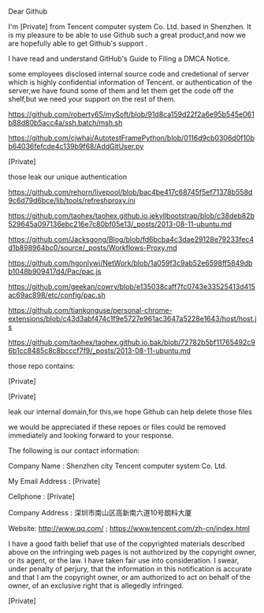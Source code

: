Dear Github

I'm [Private] from Tencent computer system Co. Ltd. based in Shenzhen. It is my pleasure to be able to use Github such a great product,and now we are hopefully able to get Github's support .

I have read and understand GitHub's Guide to Filing a DMCA Notice.

some employees disclosed internal source code and credetional of server which is highly confidential information of Tencent. or authentication of the server,we have found some of them and let them get the code off the shelf,but we need your support on the rest of them.

https://github.com/roberty65/mySoft/blob/91d8ca159d22f2a6e95b545e061b88d80b5acc4a/ssh.batch/msh.sh


https://github.com/cjwhai/AutotestFramePython/blob/0116d9cb0306d0f10bb64036fefcde4c139b9f68/AddGitUser.py

[Private]

those leak our unique authentication

https://github.com/rehorn/livepool/blob/bac4be417c68745f5ef71378b558d9c6d79d6bce/lib/tools/refreshproxy.ini

https://github.com/taohex/taohex.github.io.jekyllbootstrap/blob/c38deb82b529645a097136ebc216e7c80bf05e13/_posts/2013-08-11-ubuntu.md

https://github.com/Jacksgong/Blog/blob/fd6bcba4c3dae29128e79233fec4d1b898964bc0/source/_posts/Workflows-Proxy.md

https://github.com/hgonlywj/NetWork/blob/1a059f3c9ab52e6598ff5849dbb1048b909417d4/Pac/pac.js

https://github.com/geekan/cowry/blob/e135038caff7fc0743e33525413d415ac69ac898/etc/config/pac.sh

https://github.com/tiankonguse/personal-chrome-extensions/blob/c43d3abf474c1f9e5727e961ac3647a5228e1643/host/host.js

https://github.com/taohex/taohex.github.io.bak/blob/72782b5bf11765492c96b1cc8485c8c8bcccf7f9/_posts/2013-08-11-ubuntu.md

those repo contains:

[Private]

[Private]

leak our internal domain,for this,we hope Github can help delete those files

we would be appreciated if these repoes or files could be removed immediately and looking forward to your response.

The following is our contact information:

Company Name : Shenzhen city Tencent computer system Co. Ltd.

My Email Address : [Private]

Cellphone : [Private]

Company Address : 深圳市南山区高新南六道10号朗科大厦

Website: http://www.qq.com/ ; https://www.tencent.com/zh-cn/index.html

I have a good faith belief that use of the copyrighted materials described above on the infringing web pages is not authorized by the copyright owner, or its agent, or the law. I have taken fair use into consideration.
I swear, under penalty of perjury, that the information in this notification is accurate and that I am the copyright owner, or am authorized to act on behalf of the owner, of an exclusive right that is allegedly infringed.

[Private]

